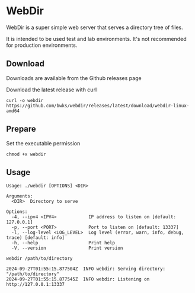 # WebDir

WebDir is a super simple web server that serves a directory tree of files.

It is intended to be used test and lab environments. It's not recommended for production environments.

## Download
Downloads are available from the Github releases page

Download the latest release with curl
```
curl -o webdir https://github.com/bwks/webdir/releases/latest/download/webdir-linux-amd64
```

## Prepare

Set the executable permission
```
chmod +x webdir
```

## Usage
```
Usage: ./webdir [OPTIONS] <DIR>

Arguments:
  <DIR>  Directory to serve

Options:
  -4, --ipv4 <IPV4>            IP address to listen on [default: 127.0.0.1]
  -p, --port <PORT>            Port to listen on [default: 13337]
  -l, --log-level <LOG_LEVEL>  Log level (error, warn, info, debug, trace) [default: info]
  -h, --help                   Print help
  -V, --version                Print version
```

```
webdir /path/to/directory

2024-09-27T01:55:15.877504Z  INFO webdir: Serving directory: "/path/to/directory"
2024-09-27T01:55:15.877545Z  INFO webdir: Listening on http://127.0.0.1:13337
```
